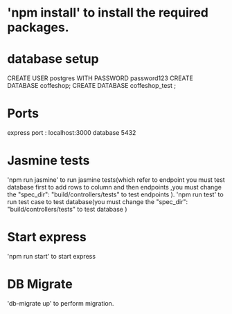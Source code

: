 # 'npm install' to install the required packages.

# database setup
CREATE USER postgres WITH PASSWORD password123
CREATE DATABASE coffeshop;
CREATE DATABASE coffeshop_test  ;
# Ports
express port : localhost:3000
database 5432

# Jasmine tests
'npm run jasmine' to run jasmine tests(which refer to endpoint  you must test database first to add rows to column and then endpoints ,you must change the    "spec_dir": "build/controllers/tests" to  test endpoints   ). 
'npm run test' to run test case to test database(you must change the "spec_dir": "build/controllers/tests" to  test database )
# Start express
'npm run start' to start express
# DB Migrate
'db-migrate up' to perform migration.